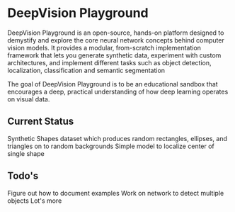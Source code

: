 # DeepVision Playground

DeepVision Playground is an open-source, hands-on platform designed to demystify and explore the core neural network
concepts behind computer vision models. It provides a modular, from-scratch implementation framework that lets you
generate synthetic data, experiment with custom architectures, and implement different tasks such as object detection,
localization, classification and semantic segmentation

The goal of DeepVision Playground is to be an educational sandbox that encourages a deep,
practical understanding of how deep learning operates on visual data.

## Current Status
Synthetic Shapes dataset which produces random rectangles, ellipses, and triangles on to random backgrounds
Simple model to localize center of single shape


## Todo's
Figure out how to document examples
Work on network to detect multiple objects
Lot's more